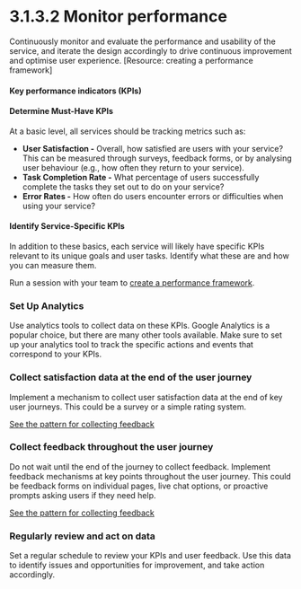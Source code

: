 # 3.1.3.2 Monitor performance

Continuously monitor and evaluate the performance and usability of the service, and iterate the design accordingly to drive continuous improvement and optimise user experience. \[Resource: creating a performance framework]

#### **Key performance indicators (KPIs)**

#### **Determine Must-Have KPIs**

At a basic level, all services should be tracking metrics such as:

* **User Satisfaction -** Overall, how satisfied are users with your service? This can be measured through surveys, feedback forms, or by analysing user behaviour (e.g., how often they return to your service).
* **Task Completion Rate -** What percentage of users successfully complete the tasks they set out to do on your service?
* **Error Rates -** How often do users encounter errors or difficulties when using your service?

#### **Identify Service-Specific KPIs**

In addition to these basics, each service will likely have specific KPIs relevant to its unique goals and user tasks. Identify what these are and how you can measure them.

Run a session with your team to [create a performance framework](https://dataingovernment.blog.gov.uk/2016/11/02/setting-up-a-performance-framework-for-the-uk-parliament-website/).

### **Set Up Analytics**

Use analytics tools to collect data on these KPIs. Google Analytics is a popular choice, but there are many other tools available. Make sure to set up your analytics tool to track the specific actions and events that correspond to your KPIs.

### **Collect satisfaction data at the end of the user journey**

Implement a mechanism to collect user satisfaction data at the end of key user journeys. This could be a survey or a simple rating system.

[See the pattern for collecting feedback](../../../service-patterns/6-user-flows/6.3-asking-users-for-feedback.md)

### **Collect feedback throughout the user journey**

Do not wait until the end of the journey to collect feedback. Implement feedback mechanisms at key points throughout the user journey. This could be feedback forms on individual pages, live chat options, or proactive prompts asking users if they need help.

[See the pattern for collecting feedback](../../../service-patterns/6-user-flows/6.3-asking-users-for-feedback.md)

### **Regularly review and act on data**

Set a regular schedule to review your KPIs and user feedback. Use this data to identify issues and opportunities for improvement, and take action accordingly.&#x20;
